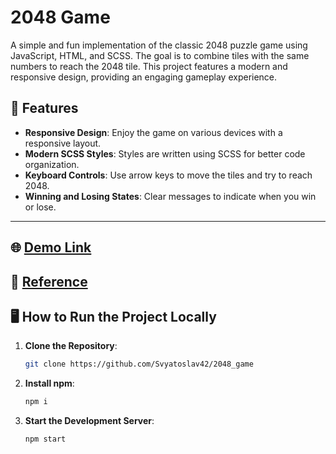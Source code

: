 # 2048 Game

A simple and fun implementation of the classic 2048 puzzle game using JavaScript, HTML, and SCSS. The goal is to combine tiles with the same numbers to reach the 2048 tile. This project features a modern and responsive design, providing an engaging gameplay experience.

## 🚀 Features

- **Responsive Design**: Enjoy the game on various devices with a responsive layout.
- **Modern SCSS Styles**: Styles are written using SCSS for better code organization.
- **Keyboard Controls**: Use arrow keys to move the tiles and try to reach 2048.
- **Winning and Losing States**: Clear messages to indicate when you win or lose.

---

## 🌐 [Demo Link](https://svyatoslav42.github.io/2048_game/)


## 🎨 [Reference](https://play2048.co/)


## 🖥️ How to Run the Project Locally

1. **Clone the Repository**:
   ```bash
   git clone https://github.com/Svyatoslav42/2048_game

2. **Install npm**:
   ```bash
   npm i

3. **Start the Development Server**:
   ```bash
   npm start
